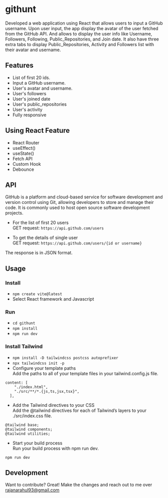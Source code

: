 # githunt

Developed a web application using React that allows users to input a GitHub username. Upon user input, the app display the avatar of the user fetched from the GitHub API. And allows to display the user info like Username, Followers, Following, Public_Repositories, and Join date. It also have three extra tabs to display Public_Repositories, Activity and Followers list with their avatar and username.

## Features

- List of first 20 ids.
- Input a GitHub username.
- User's avatar and username.
- User's followers
- User's joined date
- User's public_repositories
- User's activity
- Fully responsive

## Using React Feature

- React Router
- useEffect()
- useState()
- Fetch API
- Custom Hook
- Debounce

## API

GitHub is a platform and cloud-based service for software development and version control using Git, allowing developers to store and manage their code. It is commonly used to host open source software development projects.

- For the list of first 20 users
  <br> GET request: `https://api.github.com/users` <br>

- To get the details of single user
  <br> GET request: `https://api.github.com/users/{id or username}`

The response is in JSON format.

## Usage

### Install

- `npm create vite@latest`
- Select React framework and Javascript

### Run

- `cd githunt`
- `npm install`
- `npm run dev`

### Install Tailwind

- `npm install -D tailwindcss postcss autoprefixer`
- `npx tailwindcss init -p`
- Configure your template paths <br>
  Add the paths to all of your template files in your tailwind.config.js file.

```
content: [
    "./index.html",
    "./src/**/*.{js,ts,jsx,tsx}",
  ],
```

- Add the Tailwind directives to your CSS <br>
  Add the @tailwind directives for each of Tailwind’s layers to your ./src/index.css file.

```
@tailwind base;
@tailwind components;
@tailwind utilities;
```

- Start your build process <br>
  Run your build process with npm run dev.

```
npm run dev
```

## Development

Want to contribute? Great! Make the changes and reach out to me over rajanarahul93@gmail.com
